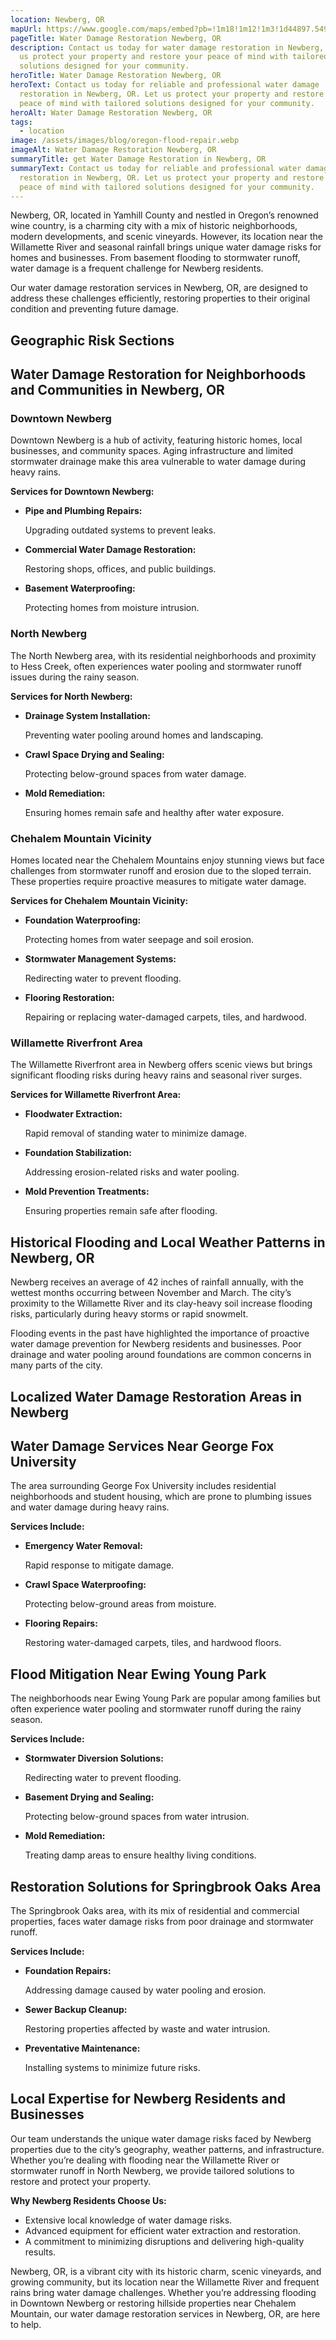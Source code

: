 ```yaml
---
location: Newberg, OR
mapUrl: https://www.google.com/maps/embed?pb=!1m18!1m12!1m3!1d44897.549451161074!2d-122.99891224860829!3d45.30646936322788!2m3!1f0!2f0!3f0!3m2!1i1024!2i768!4f13.1!3m3!1m2!1s0x54956a9db16c526d%3A0x425e72287c715ccb!2sNewberg%2C%20OR%2097132!5e0!3m2!1sen!2sus!4v1735192437072!5m2!1sen!2sus
pageTitle: Water Damage Restoration Newberg, OR
description: Contact us today for water damage restoration in Newberg, OR. Let
  us protect your property and restore your peace of mind with tailored
  solutions designed for your community.
heroTitle: Water Damage Restoration Newberg, OR
heroText: Contact us today for reliable and professional water damage
  restoration in Newberg, OR. Let us protect your property and restore your
  peace of mind with tailored solutions designed for your community.
heroAlt: Water Damage Restoration Newberg, OR
tags:
  - location
image: /assets/images/blog/oregon-flood-repair.webp
imageAlt: Water Damage Restoration Newberg, OR
summaryTitle: get Water Damage Restoration in Newberg, OR
summaryText: Contact us today for reliable and professional water damage
  restoration in Newberg, OR. Let us protect your property and restore your
  peace of mind with tailored solutions designed for your community.
---
```

Newberg, OR, located in Yamhill County and nestled in Oregon’s renowned wine country, is a charming city with a mix of historic neighborhoods, modern developments, and scenic vineyards. However, its location near the Willamette River and seasonal rainfall brings unique water damage risks for homes and businesses. From basement flooding to stormwater runoff, water damage is a frequent challenge for Newberg residents.

Our water damage restoration services in Newberg, OR, are designed to address these challenges efficiently, restoring properties to their original condition and preventing future damage.

## Geographic Risk Sections

## Water Damage Restoration for Neighborhoods and Communities in Newberg, OR

### Downtown Newberg

Downtown Newberg is a hub of activity, featuring historic homes, local businesses, and community spaces. Aging infrastructure and limited stormwater drainage make this area vulnerable to water damage during heavy rains.

**Services for Downtown Newberg:**

* **Pipe and Plumbing Repairs:**

   Upgrading outdated systems to prevent leaks.
* **Commercial Water Damage Restoration:**

   Restoring shops, offices, and public buildings.
* **Basement Waterproofing:**

   Protecting homes from moisture intrusion.

### North Newberg

The North Newberg area, with its residential neighborhoods and proximity to Hess Creek, often experiences water pooling and stormwater runoff issues during the rainy season.

**Services for North Newberg:**

* **Drainage System Installation:**

   Preventing water pooling around homes and landscaping.
* **Crawl Space Drying and Sealing:**

   Protecting below-ground spaces from water damage.
* **Mold Remediation:**

   Ensuring homes remain safe and healthy after water exposure.

### Chehalem Mountain Vicinity

Homes located near the Chehalem Mountains enjoy stunning views but face challenges from stormwater runoff and erosion due to the sloped terrain. These properties require proactive measures to mitigate water damage.

**Services for Chehalem Mountain Vicinity:**

* **Foundation Waterproofing:**

   Protecting homes from water seepage and soil erosion.
* **Stormwater Management Systems:**

   Redirecting water to prevent flooding.
* **Flooring Restoration:**

   Repairing or replacing water-damaged carpets, tiles, and hardwood.

### Willamette Riverfront Area

The Willamette Riverfront area in Newberg offers scenic views but brings significant flooding risks during heavy rains and seasonal river surges.

**Services for Willamette Riverfront Area:**

* **Floodwater Extraction:**

   Rapid removal of standing water to minimize damage.
* **Foundation Stabilization:**

   Addressing erosion-related risks and water pooling.
* **Mold Prevention Treatments:**

   Ensuring properties remain safe after flooding.

## Historical Flooding and Local Weather Patterns in Newberg, OR

Newberg receives an average of 42 inches of rainfall annually, with the wettest months occurring between November and March. The city’s proximity to the Willamette River and its clay-heavy soil increase flooding risks, particularly during heavy storms or rapid snowmelt.

Flooding events in the past have highlighted the importance of proactive water damage prevention for Newberg residents and businesses. Poor drainage and water pooling around foundations are common concerns in many parts of the city.

## Localized Water Damage Restoration Areas in Newberg

## Water Damage Services Near George Fox University

The area surrounding George Fox University includes residential neighborhoods and student housing, which are prone to plumbing issues and water damage during heavy rains.

**Services Include:**

* **Emergency Water Removal:**

   Rapid response to mitigate damage.
* **Crawl Space Waterproofing:**

   Protecting below-ground areas from moisture.
* **Flooring Repairs:**

   Restoring water-damaged carpets, tiles, and hardwood floors.

## Flood Mitigation Near Ewing Young Park

The neighborhoods near Ewing Young Park are popular among families but often experience water pooling and stormwater runoff during the rainy season.

**Services Include:**

* **Stormwater Diversion Solutions:**

   Redirecting water to prevent flooding.
* **Basement Drying and Sealing:**

   Protecting below-ground spaces from water intrusion.
* **Mold Remediation:**

   Treating damp areas to ensure healthy living conditions.

## Restoration Solutions for Springbrook Oaks Area

The Springbrook Oaks area, with its mix of residential and commercial properties, faces water damage risks from poor drainage and stormwater runoff.

**Services Include:**

* **Foundation Repairs:**

   Addressing damage caused by water pooling and erosion.
* **Sewer Backup Cleanup:**

   Restoring properties affected by waste and water intrusion.
* **Preventative Maintenance:**

   Installing systems to minimize future risks.

## Local Expertise for Newberg Residents and Businesses

Our team understands the unique water damage risks faced by Newberg properties due to the city’s geography, weather patterns, and infrastructure. Whether you’re dealing with flooding near the Willamette River or stormwater runoff in North Newberg, we provide tailored solutions to restore and protect your property.

**Why Newberg Residents Choose Us:**

* Extensive local knowledge of water damage risks.
* Advanced equipment for efficient water extraction and restoration.
* A commitment to minimizing disruptions and delivering high-quality results.

Newberg, OR, is a vibrant city with its historic charm, scenic vineyards, and growing community, but its location near the Willamette River and frequent rains bring water damage challenges. Whether you’re addressing flooding in Downtown Newberg or restoring hillside properties near Chehalem Mountain, our water damage restoration services in Newberg, OR, are here to help.
